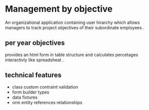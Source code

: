 # Management by objective 
An organizational application containing user hirarchy which allows managers to track project objectives of their subordinate employees .

## per year objectives
provides an html form in table structure and calculates percetages interactivly like spreadsheat .

## technical features
* class custom contraint validation
* form builder types
* data fixtures
* orm entity references relationships


